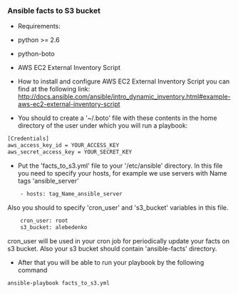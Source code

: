 ### Ansible facts to S3 bucket
- Requirements:
 - python >= 2.6
 - python-boto
 - AWS EC2 External Inventory Script

- How to install and configure AWS EC2 External Inventory Script you can find at the following link: http://docs.ansible.com/ansible/intro_dynamic_inventory.html#example-aws-ec2-external-inventory-script
- You should to create a '~/.boto' file with these contents in the home directory of the user under which you will run a playbook:
```sh
[Credentials]
aws_access_key_id = YOUR_ACCESS_KEY
aws_secret_access_key = YOUR_SECRET_KEY
```

- Put the 'facts_to_s3.yml' file to your '/etc/ansible' directory.
In this file you need to specify your hosts, for example we use servers with Name tags 'ansible_server'
```sh
    - hosts: tag_Name_ansible_server
```
Also you should to specify 'cron_user' and 's3_bucket' variables in this file.
```sh
    cron_user: root
    s3_bucket: alebedenko
```
cron_user will be used in your cron job for periodically update your facts on s3 bucket. Also your s3 bucket should contain 'ansible-facts' directory.

- After that you will be able to run your playbook by the following command
```
ansible-playbook facts_to_s3.yml
```
